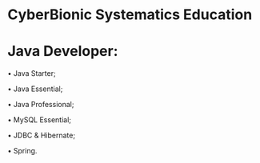 # CyberBionic Systematics Education



# Java Developer:

 • Java Starter;
 
 • Java Essential;
 
 • Java Professional;
 
 • MySQL Essential;
 
 • JDBC & Hibernate;
 
 • Spring.
 
